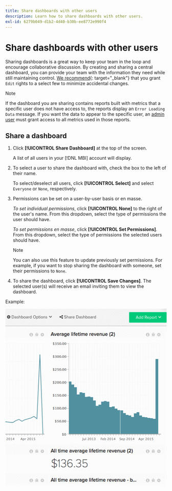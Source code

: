 ```yaml
---
title: Share dashboards with other users
description: Learn how to share dashboards with other users.
exl-id: 6279b049-d1b2-4d40-b30b-ee8772e990f4
---
```

# Share dashboards with other users

Sharing dashboards is a great way to keep your team in the loop and encourage collaborative discussion. By creating and sharing a central dashboard, you can provide your team with the information they need while still maintaining control. [We recommend](../../best-practices/share-dashboard-best-practice.md){: target="_blank"} that you grant `Edit` rights to a select few to minimize accidental changes.

>[!NOTE]
>
>If the dashboard you are sharing contains reports built with metrics that a specific user does not have access to, the reports display an `Error Loading Data` message. If you want the data to appear to the specific user, an [admin user](../../administrator/user-management/user-management.md) must grant access to all metrics used in those reports.

## Share a dashboard

1. Click **[!UICONTROL Share Dashboard]** at the top of the screen.

   A list of all users in your [!DNL MBI] account will display.

1. To select a user to share the dashboard with, check the box to the left of their name.

   To select/deselect all users, click **[!UICONTROL Select]** and select `Everyone` or `None`, respectively.

1. Permissions can be set on a user-by-user basis or en masse.

    *To set individual permissions*, click **[!UICONTROL None]** to the right of the user's name. From this dropdown, select the type of permissions the user should have.

    *To set permissions en masse*, click **[!UICONTROL Set Permissions]**. From this dropdown, select the type of permissions the selected users should have.

    >[!NOTE]
    >
    >You can also use this feature to update previously set permissions. For example, if you want to stop sharing the dashboard with someone, set their permissions to `None`.

1. To share the dashboard, click **[!UICONTROL Save Changes]**. The selected user(s) will receive an email inviting them to view the dashboard.

Example:

![share dashboard](../../assets/Share_Dashboards.gif)
